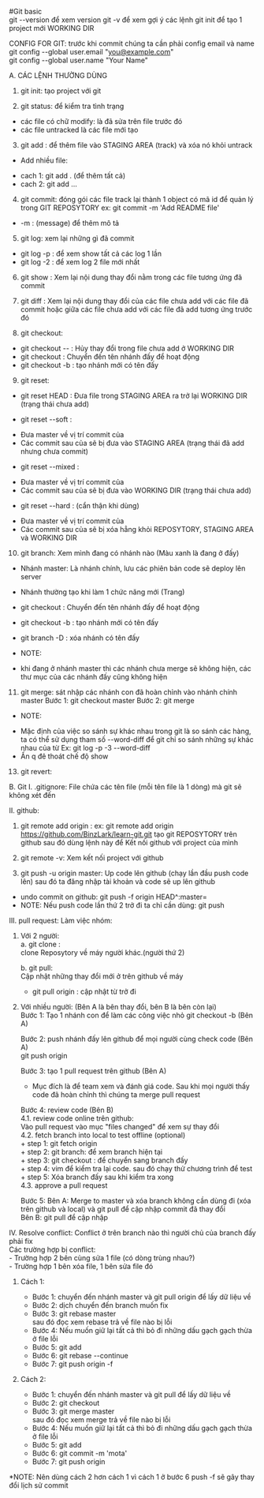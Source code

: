 #Git basic  
git --version để xem version
git -v để xem gợi ý các lệnh
git init để tạo 1 project mới WORKING DIR

CONFIG FOR GIT: trước khi commit chúng ta cần phải config email và name  
git config --global user.email "you@example.com"  
git config --global user.name "Your Name"

A. CÁC LỆNH THƯỜNG DÙNG

1. git init: tạo project với git

2. git status: để kiểm tra tình trạng

- các file có chữ modify: là đã sửa trên file trước đó
- các file untracked là các file mới tạo

3. git add <tenfile>: để thêm file vào STAGING AREA (track) và xóa nó khỏi untrack

- Add nhiều file:

* cach 1: git add . (để thêm tất cả)
* cach 2: git add <tenfile1> <tenfile2> ... <tenfileN>

4. git commit: đóng gói các file track lại thành 1 object có mã id để quản lý trong GIT REPOSYTORY
   ex: git commit -m 'Add README file'

- -m : (message) để thêm mô tả

5. git log: xem lại những gì đã commit

- git log -p : để xem show tất cả các log 1 lần
- git log -2 : để xem log 2 file mới nhất

6. git show <idCommit>: Xem lại nội dung thay đổi nằm trong các file tương ứng đã commit

7. git diff : Xem lại nội dung thay đổi của các file chưa add với các file đã commit hoặc giữa các file chưa add với các file đã add tương ứng trước đó

8. git checkout:

- git checkout -- <tenfile>: Hủy thay đổi trong file chưa add ở WORKING DIR
- git checkout <tenBranch>: Chuyển đến tên nhánh đấy để hoạt động
- git checkout -b <tenBranch>: tạo nhánh mới có tên đấy

9. git reset:

- git reset HEAD <tenfile>: Đưa file trong STAGING AREA ra trở lại WORKING DIR (trạng thái chưa add)

- git reset --soft <idCommit>:

* Đưa master về vị trí commit của <idCommit>
* Các commit sau của <idCommit> sẽ bị đưa vào STAGING AREA (trạng thái đã add nhưng chưa commit)

- git reset --mixed <idCommit>:

* Đưa master về vị trí commit của <idCommit>
* Các commit sau của <idCommit> sẽ bị đưa vào WORKING DIR (trạng thái chưa add)

- git reset --hard <idCommit>: (cẩn thận khi dùng)

* Đưa master về vị trí commit của <idCommit>
* Các commit sau của <idCommit> sẽ bị xóa hẳng khỏi REPOSYTORY, STAGING AREA và WORKING DIR

10. git branch: Xem mình đang có nhánh nào (Màu xanh là đang ở đấy)

- Nhánh master: Là nhánh chính, lưu các phiên bản code sẽ deploy lên server
- Nhánh thường tạo khi làm 1 chức năng mới (Trang)
- git checkout <tenBranch>: Chuyển đến tên nhánh đấy để hoạt động
- git checkout -b <tenBranch>: tạo nhánh mới có tên đấy
- git branch -D <tenBranch>: xóa nhánh có tên đấy

- NOTE:

* khi đang ở nhánh master thì các nhánh chưa merge sẽ không hiện, các thư mục của các nhánh đấy cũng không hiện

11. git merge: sát nhập các nhánh con đã hoàn chỉnh vào nhánh chính master
    Bước 1: git checkout master
    Bước 2: git merge <tenBrachCanSatNhap>

- NOTE:

* Mặc định của việc so sánh sự khác nhau trong git là so sánh các hàng, ta có thể sử dụng
  tham số --word-diff để git chỉ so sánh những sự khác nhau của từ
  Ex: git log -p -3 --word-diff
* Ấn q đê thoát chế độ show

13. git revert:

B. Git
I. .gitignore: File chứa các tên file (mỗi tên file là 1 dòng) mà git sẽ không xét đến

II. github:

1. git remote add origin <linkReposytory>:
   ex: git remote add origin https://github.com/BinzLark/learn-git.git
   tạo git REPOSYTORY trên github sau đó dùng lệnh này để Kết nối github với project của mình

2. git remote -v:
   Xem kết nối project với github

3. git push -u origin master:
   Up code lên github (chạy lần đầu push code lên) sau đó ta đăng nhập tài khoản và code sẽ up lên github

- undo commit on github: git push -f origin HEAD^:master=
- NOTE: Nếu push code lần thứ 2 trở đi ta chỉ cần dùng:
  git push

III. pull request: Làm việc nhóm:

1. Với 2 người:  
   a. git clone <linkReposytory>:  
   clone Reposytory về máy người khác.(người thứ 2)

   b. git pull:  
   Cập nhật những thay đổi mới ở trên github về máy
   * git pull origin <tenBranch>: cập nhật từ <tenBranch> trở đi

2. Với nhiều người: (Bên A là bên thay đổi, bên B là bên còn lại)  
   Bước 1: Tạo 1 nhánh con để làm các công việc nhỏ
   git checkout -b <tenBranch> (Bên A)

   Bước 2: push nhánh đấy lên github để mọi người cùng check code (Bên A)  
   git push origin <tenBranch>
   
   Bước 3: tạo 1 pull request trên github (Bên A)  
   - Mục đích là để team xem và đánh giá code. Sau khi mọi người thấy code đã hoàn chỉnh thì chúng ta merge pull request
   
   Bước 4: review code (Bên B)  
         4.1. review code online trên github:  
         Vào pull request vào mục "files changed" để xem sự thay đổi  
         4.2. fetch branch into local to test offline (optional)    
         + step 1: git fetch origin <tenBranch>  
         + step 2: git branch: để xem branch hiện tại  
         + step 3: git checkout <tenBranch>: để chuyển sang branch đấy  
         + step 4: vim <tenFile> để kiểm tra lại code. sau đó chạy thử chương trình để test  
         + step 5: Xóa branch đấy sau khi kiểm tra xong  
         4.3. approve a pull request
    
   Bước 5: Bên A: Merge to master và xóa branch không cần dùng đi (xóa trên github và local) và git pull để cập nhập commit đã thay đổi   
          Bên B: git pull để cập nhập
          
IV. Resolve conflict: Conflict ở trên branch nào thì người chủ của branch đấy phải fix  
   Các trường hợp bị conflict:    
    - Trường hợp 2 bên cùng sửa 1 file (có dòng trùng nhau?)  
    - Trường hợp 1 bên xóa file, 1 bên sửa file đó
1. Cách 1: 
    - Bước 1: chuyển đến nhánh master và git pull origin để lấy dữ liệu về 
    - Bước 2: dịch chuyển đến branch muốn fix  
    - Bước 3: git rebase master  
        sau đó đọc xem rebase trả về file nào bị lỗi  
    - Bước 4: Nếu muốn giữ lại tất cả thì bỏ đi những dấu gạch gạch thừa ở file lỗi  
    - Bước 5: git add <tenFileLoi>  
    - Bước 6: git rebase --continue  
    - Bước 7: git push origin <tenBranchLoi> -f  
    
    
2. Cách 2:   
    - Bước 1: chuyển đến nhánh master và git pull để lấy dữ liệu về
    - Bước 2: git checkout <branchLoi>
    - Bước 3: git merge master  
        sau đó đọc xem merge trả về file nào bị lỗi  
    - Bước 4: Nếu muốn giữ lại tất cả thì bỏ đi những dấu gạch gạch thừa ở file lỗi  
    - Bước 5: git add <tenFileLoi>  
    - Bước 6: git commit -m 'mota'  
    - Bước 7: git push origin <tenBranchLoi>
    
    
*NOTE: Nên dùng cách 2 hơn cách 1 vì cách 1 ở bước 6 push -f sẽ gây thay đổi lịch sử commit
   
 
